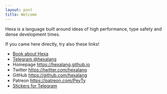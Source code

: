 ```yaml
---
layout: post
title: Welcome
---
```


Hexa is a language built around ideas of high performance, type safety and dense development times.


If you came here directly, try also these links!


- [Book about Hexa](https://hexalang.github.io/book/)
- [Telegram @hexalang](https://t.me/hexalang)
- Homepage <https://hexalang.github.io>
- Twitter <https://twitter.com/hexalang>
- GitHub <https://github.com/hexalang>
- Patreon <https://patreon.com/PeyTy>
- [Stickers for Telegram](https://t.me/addstickers/hexalang)
